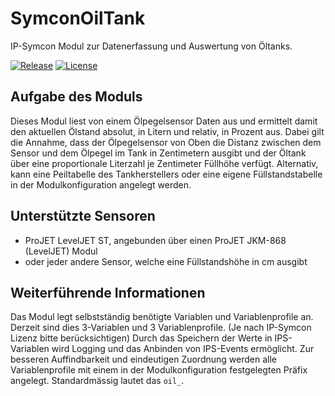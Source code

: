 # SymconOilTank
IP-Symcon Modul zur Datenerfassung und Auswertung von Öltanks.

[![Release](https://img.shields.io/github/release/florianprobst/ips-oiltank.svg?style=flat-square)](https://github.com/florianprobst/ips-oiltank/releases/latest)
[![License](https://img.shields.io/badge/license-LGPLv3-brightgreen.svg?style=flat-square)](https://github.com/florianprobst/ips-oiltank/blob/master/LICENSE)

## Aufgabe des Moduls
Dieses Modul liest von einem Ölpegelsensor Daten aus und ermittelt damit den aktuellen Ölstand absolut, in Litern und relativ, in Prozent aus.
Dabei gilt die Annahme, dass der Ölpegelsensor von Oben die Distanz zwischen dem Sensor und dem Ölpegel im Tank in Zentimetern ausgibt und
der Öltank über eine proportionale Literzahl je Zentimeter Füllhöhe verfügt. Alternativ, kann eine Peiltabelle des Tankherstellers oder 
eine eigene Füllstandstabelle in der Modulkonfiguration angelegt werden.

## Unterstützte Sensoren
* ProJET LevelJET ST, angebunden über einen ProJET JKM-868 (LevelJET) Modul
* oder jeder andere Sensor, welche eine Füllstandshöhe in cm ausgibt

## Weiterführende Informationen
Das Modul legt selbstständig benötigte Variablen und Variablenprofile an.
Derzeit sind dies 3-Variablen und 3 Variablenprofile. (Je nach IP-Symcon Lizenz bitte berücksichtigen)
Durch das Speichern der Werte in IPS-Variablen wird Logging und das Anbinden von IPS-Events ermöglicht.
Zur besseren Auffindbarkeit und eindeutigen Zuordnung werden alle Variablenprofile mit einem in der Modulkonfiguration festgelegten Präfix angelegt. 
Standardmässig lautet das `oil_`.